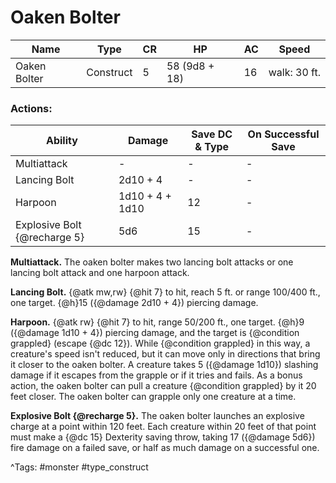 # Oaken Bolter

| Name | Type | CR | HP | AC | Speed |
|------|------|----|----|----|-------|
| Oaken Bolter | Construct | 5 | 58 (9d8 + 18) | 16 | walk: 30 ft. |

### Actions:

| Ability | Damage | Save DC & Type | On Successful Save |
|---------|--------|----------------|--------------------|
| Multiattack | - | - | - |
| Lancing Bolt | 2d10 + 4 | - | - |
| Harpoon | 1d10 + 4 + 1d10 | 12 | - |
| Explosive Bolt {@recharge 5} | 5d6 | 15 | - |


**Multiattack.** The oaken bolter makes two lancing bolt attacks or one lancing bolt attack and one harpoon attack.

**Lancing Bolt.** {@atk mw,rw} {@hit 7} to hit, reach 5 ft. or range 100/400 ft., one target. {@h}15 ({@damage 2d10 + 4}) piercing damage.

**Harpoon.** {@atk rw} {@hit 7} to hit, range 50/200 ft., one target. {@h}9 ({@damage 1d10 + 4}) piercing damage, and the target is {@condition grappled} (escape {@dc 12}). While {@condition grappled} in this way, a creature's speed isn't reduced, but it can move only in directions that bring it closer to the oaken bolter. A creature takes 5 ({@damage 1d10}) slashing damage if it escapes from the grapple or if it tries and fails. As a bonus action, the oaken bolter can pull a creature {@condition grappled} by it 20 feet closer. The oaken bolter can grapple only one creature at a time.

**Explosive Bolt {@recharge 5}.** The oaken bolter launches an explosive charge at a point within 120 feet. Each creature within 20 feet of that point must make a {@dc 15} Dexterity saving throw, taking 17 ({@damage 5d6}) fire damage on a failed save, or half as much damage on a successful one.

^Tags: #monster #type_construct